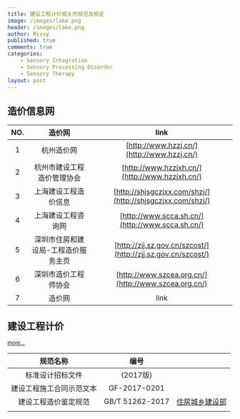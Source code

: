 ```yaml
---
title: 建设工程计价相关的规范及规定
image: /images/lake.png
header: /images/lake.png
author: Missy
published: true
comments: true
categories: 
    - Sensory Integration
    - Sensory Processing Disorder
    - Sensory Therapy
layout: post
---
```



## 造价信息网






|    NO.      |       造价网       |    link          |  
|:-----------:|:-----------------:|:----------------:|
| 1 |  杭州造价网      |  [http://www.hzzj.cn/](http://www.hzzj.cn/)  |  
| 2 |  杭州市建设工程造价管理协会  |  [http://www.hzzjxh.cn/](http://www.hzzjxh.cn/)  |
| 3 |  上海建设工程造价信息       |     [http://shjsgczjxx.com/shzj/](http://shjsgczjxx.com/shzj/) |
| 4 |  上海建设工程咨询网         |   [http://www.scca.sh.cn/](http://www.scca.sh.cn/)  |     
| 5 |   深圳市住房和建设局-工程造价服务主页  | [http://zjj.sz.gov.cn/szcost/](http://zjj.sz.gov.cn/szcost/) | 
| 6 | 深圳市造价工程师协会 | [http://www.szcea.org.cn/](http://www.szcea.org.cn/) |
| 7 |       造价网       |    link          |  
 


## 建设工程计价


<small>[more...](/docs/)</small>


<!-- <embed src="/docs/new-safe-driving-product-for-families.pdf" width="1000" height="1000" type="application/pdf"/></embed> -->


<!-- <div class="embed-responsive embed-responsive-16by9"> -->
  <!-- <iframe class="embed-responsive-item" src="/docs/visual-vestibular-presentation.pptx" allowfullscreen></iframe> -->
<!-- </div> -->

|         规范名称              |       编号      |              |  
|:----------------------------:|:---------------:|:------------:|
|         标准设计招标文件       |     (2017版)      |       |  
|    建设工程施工合同示范文本    |     GF-2017-0201   |        |         
|     建设工程造价鉴定规范       |   GB/T 51262-2017 |    [住房城乡建设部](http://www.mohurd.gov.cn/wjfb/201803/t20180309_235348.html)    |
|                         |                   |          |